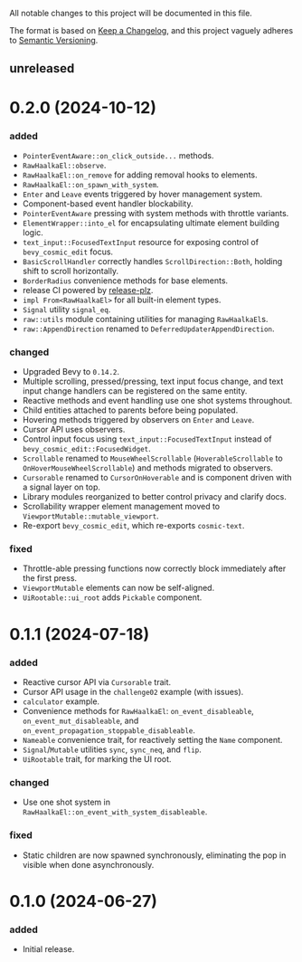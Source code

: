 All notable changes to this project will be documented in this file.

The format is based on [Keep a Changelog](https://keepachangelog.com/en/1.1.0/), and this project vaguely adheres to [Semantic Versioning](https://semver.org/spec/v2.0.0.html).

## unreleased

# 0.2.0 (2024-10-12)

### added

- `PointerEventAware::on_click_outside...` methods.
- `RawHaalkaEl::observe`.
- `RawHaalkaEl::on_remove` for adding removal hooks to elements.
- `RawHaalkaEl::on_spawn_with_system`.
- `Enter` and `Leave` events triggered by hover management system.
- Component-based event handler blockability.
- `PointerEventAware` pressing with system methods with throttle variants.
- `ElementWrapper::into_el` for encapsulating ultimate element building logic.
- `text_input::FocusedTextInput` resource for exposing control of `bevy_cosmic_edit` focus.
- `BasicScrollHandler` correctly handles `ScrollDirection::Both`, holding shift to scroll horizontally.
- `BorderRadius` convenience methods for base elements.
- release CI powered by [release-plz](https://github.com/MarcoIeni/release-plz).
- `impl From<RawHaalkaEl>` for all built-in element types.
- `Signal` utility `signal_eq`.
- `raw::utils` module containing utilities for managing `RawHaalkaEl`s.
- `raw::AppendDirection` renamed to `DeferredUpdaterAppendDirection`.

### changed

- Upgraded Bevy to `0.14.2`.
- Multiple scrolling, pressed/pressing, text input focus change, and text input change handlers can be registered on the same entity.
- Reactive methods and event handling use one shot systems throughout.
- Child entities attached to parents before being populated.
- Hovering methods triggered by observers on `Enter` and `Leave`.
- Cursor API uses observers.
- Control input focus using `text_input::FocusedTextInput` instead of `bevy_cosmic_edit::FocusedWidget`.
- `Scrollable` renamed to `MouseWheelScrollable` (`HoverableScrollable` to `OnHoverMouseWheelScrollable`) and methods migrated to observers.
- `Cursorable` renamed to `CursorOnHoverable` and is component driven with a signal layer on top.
- Library modules reorganized to better control privacy and clarify docs.
- Scrollability wrapper element management moved to `ViewportMutable::mutable_viewport`.
- Re-export `bevy_cosmic_edit`, which re-exports `cosmic-text`.

### fixed

- Throttle-able pressing functions now correctly block immediately after the first press.
- `ViewportMutable` elements can now be self-aligned.
- `UiRootable::ui_root` adds `Pickable` component.

# 0.1.1 (2024-07-18)

### added

- Reactive cursor API via `Cursorable` trait.
- Cursor API usage in the `challenge02` example (with issues).
- `calculator` example.
- Convenience methods for `RawHaalkaEl`: `on_event_disableable`, `on_event_mut_disableable`, and `on_event_propagation_stoppable_disableable`.
- `Nameable` convenience trait, for reactively setting the `Name` component.
- `Signal`/`Mutable` utilities `sync`, `sync_neq`, and `flip`.
- `UiRootable` trait, for marking the UI root.

### changed
- Use one shot system in `RawHaalkaEl::on_event_with_system_disableable`.

### fixed
- Static children are now spawned synchronously, eliminating the pop in visible when done asynchronously.

# 0.1.0 (2024-06-27)

### added

- Initial release.
